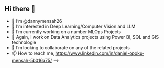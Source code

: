 ## Hi there 👋

- 🔭 I’m @dannymensah26
- 👀 I’m interested in Deep Learning/Computer Vision and LLM
- 🌱 I’m currently working on a number MLOps Projects
- 💬 Again, I work on Data Analytics projects using Power BI, SQL and GIS technologie
- 👯 I’m looking to collaborate on any of the related projects
- 📫 How to reach me, https://www.linkedin.com/in/daniel-opoku-mensah-5b016a75/
-->


<!--
**dannymensah26/dannymensah26** is a ✨ _special_ ✨ repository because its `README.md` (this file) appears on your GitHub profile.

Here are some ideas to get you started:

